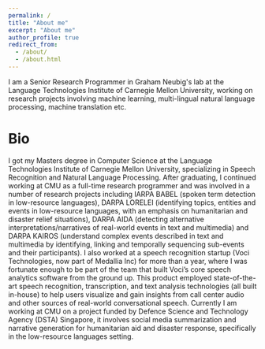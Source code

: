 ```yaml
---
permalink: /
title: "About me"
excerpt: "About me"
author_profile: true
redirect_from: 
  - /about/
  - /about.html
---
```


I am a Senior Research Programmer in Graham Neubig's lab at the Language Technologies Institute of Carnegie Mellon University, working on research projects involving machine learning, multi-lingual natural language processing, machine translation etc.

Bio
======

I got my Masters degree in Computer Science at the Language Technologies Institute of Carnegie Mellon University, specializing in Speech Recognition and Natural Language Processing. After graduating, I continued working at CMU as a full-time research programmer and was involved in a number of research projects including IARPA BABEL (spoken term detection in low-resource languages), DARPA LORELEI (identifying topics, entities and events in low-resource languages, with an emphasis on humanitarian and disaster relief situations), DARPA AIDA (detecting alternative interpretations/narratives of real-world events in text and multimedia) and DARPA KAIROS (understand complex events described in text and multimedia by identifying, linking and temporally sequencing sub-events and their participants). I also worked at a speech recognition startup (Voci Technologies, now part of Medallia Inc) for more than a year, where I was fortunate enough to be part of the team that built Voci’s core speech analytics software from the ground up. This product employed state-of-the-art speech recognition, transcription, and text analysis technologies (all built in-house) to help users visualize and gain insights from call center audio and other sources of real-world conversational speech. Currently I am working at CMU on a project funded by Defence Science and Technology Agency (DSTA) Singapore, it involves social media summarization and narrative generation for humanitarian aid and disaster response, specifically in the low-resource languages setting. 
